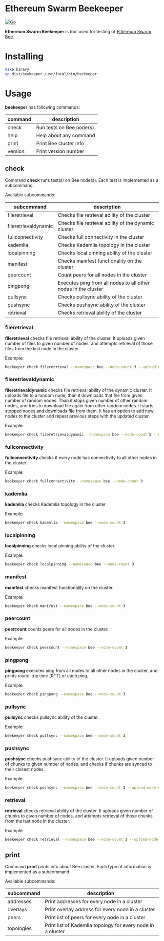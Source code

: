 # Ethereum Swarm Beekeeper

[![Go](https://github.com/ethersphere/beekeeper/workflows/Go/badge.svg)](https://github.com/ethersphere/beekeeper/actions)

**Ethereum Swarm Beekeeper** is tool used for testing of [Ethereum Swarm Bee](https://github.com/ethersphere/bee).

# Installing

```bash
make binary
cp dist/beekeeper /usr/local/bin/beekeeper
```

# Usage

**beekeeper** has following commands:

|command|description|
|-------|-----------|
| check | Run tests on Bee node(s) |
| help | Help about any command |
| print | Print Bee cluster info |
| version | Print version number |

## check

Command **check** runs test(s) on Bee node(s).
 Each test is implemented as a subcommand.

Available subcommands:

|subcommand|description|
|----------|-----------|
| fileretrieval | Checks file retrieval ability of the cluster |
| fileretrievaldynamic | Checks file retrieval ability of the dynamic cluster |
| fullconnectivity | Checks full connectivity in the cluster |
| kademlia | Checks Kademlia topology in the cluster |
| localpinning | Checks local pinning ability of the cluster |
| manifest | Checks manifest functionality on the cluster |
| peercount | Count peers for all nodes in the cluster |
| pingpong | Executes ping from all nodes to all other nodes in the cluster |
| pullsync | Checks pullsync ability of the cluster |
| pushsync | Checks pushsync ability of the cluster |
| retrieval | Checks retrieval ability of the cluster |

### fileretrieval

**fileretrieval** checks file retrieval ability of the cluster.
It uploads given number of files to given number of nodes, 
and attempts retrieval of those files from the last node in the cluster.

Example:
```bash
beekeeper check fileretrieval --namespace bee --node-count 3 --upload-node-count 2 --files-per-node 4 --file-size 1048576
```

### fileretrievaldynamic

**fileretrievaldynamic** checks file retrieval ability of the dynamic cluster. It uploads file to a random node, than it downloads that file from given number of random nodes. Than it stops given number of other random nodes, and tries to download file again from other random nodes. It starts stopped nodes and downloads file from them.
It has an option to add new nodes to the cluster and repeat previous steps with the updated cluster.

Example:
```bash
beekeeper check fileretrievaldynamic --namespace bee --node-count 5 --new-node-count 3 --kubeconfig /Users/<user>/.kube/config 
```

### fullconnectivity

**fullconnectivity** checks if every node has connectivity to all other nodes in the cluster.

Example:
```bash
beekeeper check fullconnectivity --namespace bee --node-count 3
```

### kademlia

**kademlia** checks Kademlia topology in the cluster

Example:
```bash
beekeeper check kademlia --namespace bee --node-count 3
```

### localpinning

**localpinning** checks local pinning ability of the cluster.

Example:
```bash
beekeeper check localpinning --namespace bee --node-count 3
```

### manifest

**manifest** checks manifest functionality on the cluster.

Example:
```bash
beekeeper check manifest --namespace bee --node-count 3
```

### peercount

**peercount** counts peers for all nodes in the cluster.

Example:
```bash
beekeeper check peercount --namespace bee --node-count 3
```

### pingpong

**pingpong** executes ping from all nodes to all other nodes in the cluster,
and prints round-trip time (RTT) of each ping.

Example:
```bash
beekeeper check pingpong --namespace bee --node-count 3
```

### pullsync

**pullsync** checks pullsync ability of the cluster.

Example:
```bash
beekeeper check pullsync --namespace bee --node-count 3
```

### pushsync

**pushsync** checks pushsync ability of the cluster.
It uploads given number of chunks to given number of nodes, and checks if chunks are synced to their closest nodes.

Example:
```bash
beekeeper check pushsync --namespace bee --node-count 3 --upload-node-count 2 --chunks-per-node 4
```

### retrieval

**retrieval** checks retrieval ability of the cluster.
It uploads given number of chunks to given number of nodes, 
and attempts retrieval of those chunks from the last node in the cluster.

Example:
```bash
beekeeper check retrieval --namespace bee --node-count 3 --upload-node-count 2 --chunks-per-node 4
```

## print

Command **print** prints info about Bee cluster.
 Each type of information is implemented as a subcommand.

Available subcommands:

|subcommand|description|
|----------|-----------|
| addresses | Print addresses for every node in a cluster |
| overlays | Print overlay address for every node in a cluster |
| peers | Print list of peers for every node in a cluster |
| topologies | Print list of Kademlia topology for every node in a cluster |
